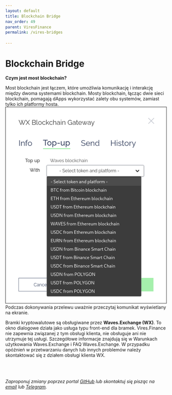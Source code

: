 ```yaml
---
layout: default
title: Blockchain Bridge
nav_order: 49
parent: ViresFinance
permalink: /vires-bridges

---
```


# Blockchain Bridge

**Czym jest most blockchain?**

Most blockchain jest łączem, które umożliwia komunikację i interakcję między dwoma systemami blockchain. Mosty blockchain, łącząc dwie sieci blockchain, pomagają dApps wykorzystać zalety obu systemów, zamiast tylko ich platformy hosta.
\
![Bramka](/images/vires-bridge.png)
\
Podczas dokonywania przelewu uważnie przeczytaj komunikat wyświetlany na ekranie.

Bramki kryptowalutowe są obsługiwane przez **Waves.Exchange (WX)**. To okno dialogowe działa jako usługa typu front-end dla bramek. Vires.Finance nie zapewnia związanej z tym obsługi klienta, nie obsługuje ani nie utrzymuje tej usługi. Szczegółowe informacje znajdują się w Warunkach użytkowania Waves.Exchange i FAQ Waves.Exchange. W przypadku opóźnień w przetwarzaniu danych lub innych problemów należy skontaktować się z działem obsługi klienta WX.

\
\
\
*Zaproponuj zmiany poprzez portal [GitHub](https://github.com/wxpl/wxpl.github.io) lub skontaktuj się pisząc na [email](mailto:contact@wxpl.club) lub [Telegram](https://t.me/waves_polska).*
